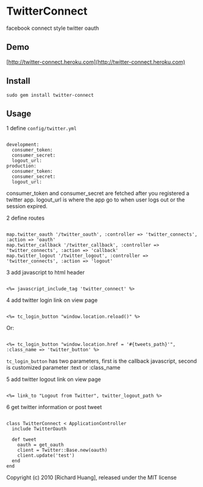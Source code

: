# TwitterConnect

facebook connect style twitter oauth

## Demo

[http://twitter-connect.heroku.com](http://twitter-connect.heroku.com)

## Install

<pre><code>sudo gem install twitter-connect</code></pre>

## Usage

1 define <code>config/twitter.yml</code>
<pre><code>
development:
  consumer_token: 
  consumer_secret: 
  logout_url: 
production:
  consumer_token: 
  consumer_secret: 
  logout_url:
</code></pre>
consumer_token and consumer_secret are fetched after you registered a twitter app.
logout_url is where the app go to when user logs out or the session expired.

2 define routes
<pre><code>
map.twitter_oauth '/twitter_oauth', :controller => 'twitter_connects', :action => 'oauth'
map.twitter_callback '/twitter_callback', :controller => 'twitter_connects', :action => 'callback'
map.twitter_logout '/twitter_logout', :controller => 'twitter_connects', :action => 'logout'
</code></pre>

3 add javascript to html header
<pre><code>
<%= javascript_include_tag 'twitter_connect' %>
</code></pre>

4 add twitter login link on view page
<pre><code>
<%= tc_login_button "window.location.reload()" %>
</code></pre>
Or:
<pre><code>
<%= tc_login_button "window.location.href = '#{tweets_path}'", :class_name => 'twitter_button' %>
</code></pre>
<code>tc_login_button</code> has two parameters, first is the callback javascript, second is customized parameter :text or :class_name

5 add twitter logout link on view page
<pre><code>
<%= link_to "Logout from Twitter", twitter_logout_path %>
</code></pre>

6 get twitter information or post tweet
<pre><code> 
class TwitterConnect < ApplicationController
  include TwitterOauth
  
  def tweet
    oauth = get_oauth
    client = Twitter::Base.new(oauth)
    client.update('test')
  end
end
</code></pre>


Copyright (c) 2010 [Richard Huang], released under the MIT license
